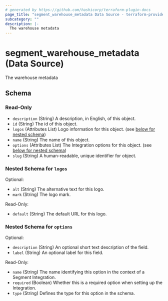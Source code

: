 ```yaml
---
# generated by https://github.com/hashicorp/terraform-plugin-docs
page_title: "segment_warehouse_metadata Data Source - terraform-provider-segment"
subcategory: ""
description: |-
  The warehouse metadata
---
```


# segment_warehouse_metadata (Data Source)

The warehouse metadata



<!-- schema generated by tfplugindocs -->
## Schema

### Read-Only

- `description` (String) A description, in English, of this object.
- `id` (String) The id of this object.
- `logos` (Attributes List) Logo information for this object. (see [below for nested schema](#nestedatt--logos))
- `name` (String) The name of this object.
- `options` (Attributes List) The Integration options for this object. (see [below for nested schema](#nestedatt--options))
- `slug` (String) A human-readable, unique identifier for object.

<a id="nestedatt--logos"></a>
### Nested Schema for `logos`

Optional:

- `alt` (String) The alternative text for this logo.
- `mark` (String) The logo mark.

Read-Only:

- `default` (String) The default URL for this logo.


<a id="nestedatt--options"></a>
### Nested Schema for `options`

Optional:

- `description` (String) An optional short text description of the field.
- `label` (String) An optional label for this field.

Read-Only:

- `name` (String) The name identifying this option in the context of a Segment Integration.
- `required` (Boolean) Whether this is a required option when setting up the Integration.
- `type` (String) Defines the type for this option in the schema.

